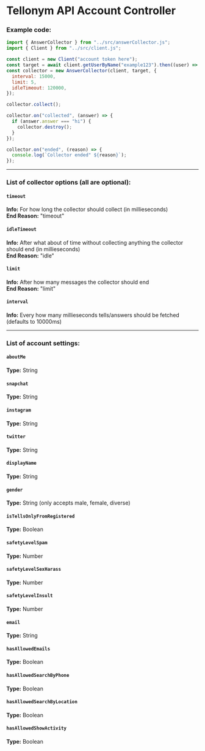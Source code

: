 # **Tellonym API Account Controller**

### Example code:

```js
import { AnswerCollector } from "../src/answerCollector.js";
import { Client } from "../src/client.js";

const client = new Client("account token here");
const target = await client.getUserByName("example123").then((user) => user.id);
const collector = new AnswerCollector(client, target, {
  interval: 15000,
  limit: 5,
  idleTimeout: 120000,
});

collector.collect();

collector.on("collected", (answer) => {
  if (answer.answer === "hi") {
    collector.destroy();
  }
});

collector.on("ended", (reason) => {
  console.log(`Collector ended" ${reason}`);
});
```

---

### List of collector options (all are optional):

#### `timeout`

**Info:** For how long the collector should collect (in millieseconds)</br>
**End Reason:** "timeout"

#### `idleTimeout`

**Info:** After what about of time without collecting anything the collector should end (in millieseconds)</br>
**End Reason:** "idle"

#### `limit`

**Info:** After how many messages the collector should end</br>
**End Reason:** "limit"

#### `interval`

**Info:** Every how many millieseconds tells/answers should be fetched (defaults to 10000ms)</br>

---

### List of account settings:

#### `aboutMe`

**Type:** String

#### `snapchat`

**Type:** String

#### `instagram`

**Type:** String

#### `twitter`

**Type:** String

#### `displayName`

**Type:** String

#### `gender`

**Type:** String (only accepts male, female, diverse)

#### `isTellsOnlyFromRegistered`

**Type:** Boolean

#### `safetyLevelSpam`

**Type:** Number

#### `safetyLevelSexHarass`

**Type:** Number

#### `safetyLevelInsult`

**Type:** Number

#### `email`

**Type:** String

#### `hasAllowedEmails`

**Type:** Boolean

#### `hasAllowedSearchByPhone`

**Type:** Boolean

#### `hasAllowedSearchByLocation`

**Type:** Boolean

#### `hasAllowedShowActivity`

**Type:** Boolean
